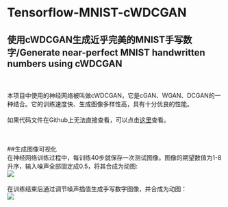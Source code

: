 Tensorflow-MNIST-cWDCGAN
===
使用cWDCGAN生成近乎完美的MNIST手写数字/Generate near-perfect MNIST handwritten numbers using cWDCGAN
---
<br><br>
本项目中使用的神经网络被叫做cWDCGAN，它是cGAN、WGAN、DCGAN的一种结合。它的训练速度快、生成图像多样性高，具有十分优良的性能。<br>
<br>
如果代码文件在Github上无法直接查看，可以点击[这里](https://nbviewer.jupyter.org/github/XiaTianXing/Tensorflow-MNIST-cWDCGAN/blob/master/MNIST-cWDCGAN.ipynb)查看。<br><br><br>

##生成图像可视化<br>
在神经网络训练过程中，每训练40步就保存一次测试图像。图像的期望数值为1-8升序，输入噪声全部固定成0.5，将其合成为动图:<br>
![](https://github.com/XiaTianXing/Tensorflow-MNIST-cWDCGAN/blob/master/picture/20190306_162713.gif)<br>
<br>
在训练结束后通过调节噪声插值生成手写数字图像，并合成为动图：<br>
![](https://github.com/XiaTianXing/Tensorflow-MNIST-cWDCGAN/blob/master/picture/20190306_162913.gif)
